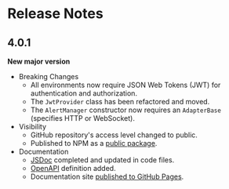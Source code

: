 # Release Notes

## 4.0.1
**New major version**

* Breaking Changes
  * All environments now require JSON Web Tokens (JWT) for authentication and authorization.
  * The ```JwtProvider``` class has been refactored and moved.
  * The ```AlertManager``` constructor now requires an ```AdapterBase``` (specifies HTTP or WebSocket).
* Visibility
  * GitHub repository's access level changed to public.
  * Published to NPM as a [public package](https://www.npmjs.com/package/@barchart/alerts-client-js).
* Documentation
  * [JSDoc](https://jsdoc.app/) completed and updated in code files.
  * [OpenAPI](https://www.openapis.org/) definition added.
  * Documentation site [published to GitHub Pages](https://barchart.github.io/alerts-client-js/).

